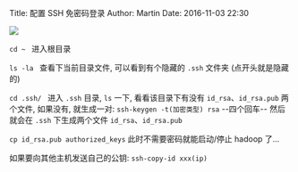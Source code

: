 Title: 配置 SSH 免密码登录
Author: Martin
Date: 2016-11-03 22:30

![](http://www.smallcpp.cn/static/images/SSH/免密码登录原理.png)

`cd ~
` 进入根目录

`ls -la
` 查看下当前目录文件, 可以看到有个隐藏的 `.ssh` 文件夹 (点开头就是隐藏的)

`cd .ssh/
` 进入 `.ssh` 目录, `ls` 一下, 看看该目录下有没有 `id_rsa`、`id_rsa.pub` 两个文件, 如果没有, 就生成一对:
`ssh-keygen -t(加密类型) rsa`
--四个回车--
然后就会在 `.ssh` 下生成两个文件 `id_rsa`、`id_rsa.pub`

`cp id_rsa.pub authorized_keys`
此时不需要密码就能启动/停止 hadoop 了...

如果要向其他主机发送自己的公钥: `ssh-copy-id xxx(ip)`

